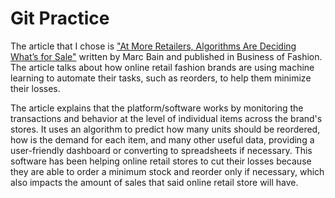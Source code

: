 # Git Practice

The article that I chose is ["At More Retailers, Algorithms Are Deciding What’s for Sale"](https://www.businessoffashion.com/articles/technology/at-more-retailers-algorithms-are-deciding-whats-for-sale/) written by Marc Bain and published in Business of Fashion. The article talks about how online retail fashion brands are using machine learning to automate their tasks, such as reorders, to help them minimize their losses.

The article explains that the platform/software works by monitoring the transactions and behavior at the level of individual items across the brand's stores. It uses an algorithm to predict how many units should be reordered, how is the demand for each item, and many other useful data, providing a user-friendly dashboard or converting to spreadsheets if necessary. This software has been helping online retail stores to cut their losses because they are able to order a minimum stock and reorder only if necessary, which also impacts the amount of sales that said online retail store will have.